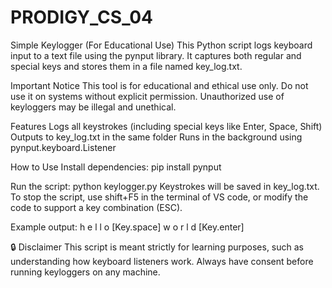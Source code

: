 # PRODIGY_CS_04
Simple Keylogger (For Educational Use)
This Python script logs keyboard input to a text file using the pynput library. It captures both regular and special keys and stores them in a file named key_log.txt.

Important Notice
This tool is for educational and ethical use only.
Do not use it on systems without explicit permission. Unauthorized use of keyloggers may be illegal and unethical.

Features
Logs all keystrokes (including special keys like Enter, Space, Shift)
Outputs to key_log.txt in the same folder
Runs in the background using pynput.keyboard.Listener

How to Use
Install dependencies:
pip install pynput

Run the script:
python keylogger.py
Keystrokes will be saved in key_log.txt.
To stop the script, use shift+F5 in the terminal of VS code, or modify the code to support a key combination (ESC).

Example output:
h e l l o [Key.space] w o r l d [Key.enter]

🔒 Disclaimer
This script is meant strictly for learning purposes, such as understanding how keyboard listeners work. Always have consent before running keyloggers on any machine.
